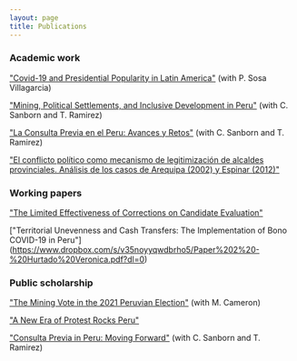 ```yaml
---
layout: page
title: Publications
---
```


### Academic work

["Covid-19 and Presidential Popularity in Latin America"](https://revistas.usal.es/index.php/1852-9003/article/view/23664) (with P. Sosa Villagarcia)

["Mining, Political Settlements, and Inclusive Development in Peru"](https://papers.ssrn.com/sol3/papers.cfm?abstract_id=2963665) (with C. Sanborn and T. Ramirez)

["La Consulta Previa en el Peru: Avances y Retos"](https://repositorio.up.edu.pe/bitstream/handle/11354/1195/DI6.pdf) (with C. Sanborn and T. Ramirez)

["El conflicto político como mecanismo de legitimización de alcaldes provinciales. Análisis de los casos de Arequipa (2002) y Espinar (2012)"](http://revistas.pucp.edu.pe/index.php/politai/article/view/14380)

### Working papers

["The Limited Effectiveness of Corrections on Candidate Evaluation"](https://www.dropbox.com/s/qw57bzo23ycg9f2/Paper%201%20-%20Hurtado%20Veronica.pdf?dl=0)  

["Territorial Unevenness and Cash Transfers: The Implementation of Bono COVID-19 in Peru"] (https://www.dropbox.com/s/v35noyyqwdbrho5/Paper%202%20-%20Hurtado%20Veronica.pdf?dl=0)

### Public scholarship 

["The Mining Vote in the 2021 Peruvian Election"](https://forum.lasaweb.org/files/vol52-issue4/Dossier-6.pdf) (with M. Cameron)

["A New Era of Protest Rocks Peru"](https://nacla.org/news/2020/11/19/new-era-protest-rocks-peru)
     
["Consulta Previa in Peru: Moving Forward"](https://www.as-coa.org/sites/default/files/2015_CP_PERU_June_29.pdf) (with C. Sanborn and T. Ramirez)

 
